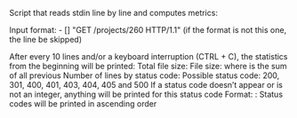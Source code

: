 Script that reads stdin line by line and computes metrics:

Input format: 
    <IP Address> - [<date>] "GET /projects/260 HTTP/1.1" <status code> <file size> (if the format is not this one, the line be skipped)

After every 10 lines and/or a keyboard interruption (CTRL + C), the statistics from the beginning will be printed:
        Total file size: File size: <total size>
        where <total size> is the sum of all previous <file size>
        Number of lines by status code:
            Possible status code: 200, 301, 400, 401, 403, 404, 405 and 500
            If a status code doesn’t appear or is not an integer, anything will be printed for this status code
            Format: <status code>: <number>
            Status codes will be printed in ascending order
